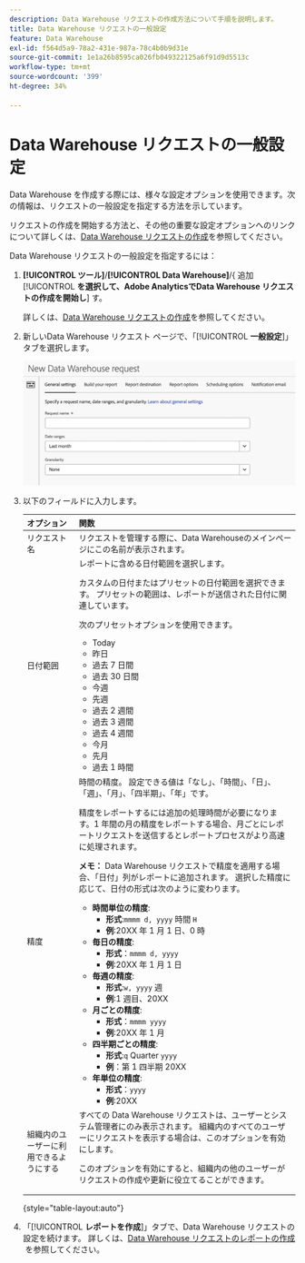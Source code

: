 ```yaml
---
description: Data Warehouse リクエストの作成方法について手順を説明します。
title: Data Warehouse リクエストの一般設定
feature: Data Warehouse
exl-id: f564d5a9-78a2-431e-987a-78c4b0b9d31e
source-git-commit: 1e1a26b8595ca026fb049322125a6f91d9d5513c
workflow-type: tm+mt
source-wordcount: '399'
ht-degree: 34%

---
```


# Data Warehouse リクエストの一般設定

Data Warehouse を作成する際には、様々な設定オプションを使用できます。次の情報は、リクエストの一般設定を指定する方法を示しています。

リクエストの作成を開始する方法と、その他の重要な設定オプションへのリンクについて詳しくは、[Data Warehouse リクエストの作成](/help/export/data-warehouse/create-request/t-dw-create-request.md)を参照してください。

Data Warehouse リクエストの一般設定を指定するには：

1. **[!UICONTROL ツール]**/**[!UICONTROL Data Warehouse]**/&lbrace; 追加 [!UICONTROL **を選択して、Adobe AnalyticsでData Warehouse リクエストの作成を開始し**] す。

   詳しくは、[Data Warehouse リクエストの作成](/help/export/data-warehouse/create-request/t-dw-create-request.md)を参照してください。

1. 新しいData Warehouse リクエスト ページで、「[!UICONTROL **一般設定**]」タブを選択します。

   ![レポートの宛先タブ](assets/dw-general-settings.png)

1. 以下のフィールドに入力します。

   | オプション | 関数 |
   |---------|----------|
   | リクエスト名 | リクエストを管理する際に、Data Warehouseのメインページにこの名前が表示されます。 |
   | 日付範囲 | レポートに含める日付範囲を選択します。 <p>カスタムの日付またはプリセットの日付範囲を選択できます。 プリセットの範囲は、レポートが送信された日付に関連しています。</p><p>次のプリセットオプションを使用できます。</p><ul><li>Today</li><li>昨日</li><li>過去 7 日間</li><li>過去 30 日間</li><li>今週</li><li>先週</li><li>過去 2 週間</li><li>過去 3 週間</li><li>過去 4 週間</li><li>今月</li><li>先月</li><li>過去 1 時間</li></ul> |
   | 精度 | 時間の精度。 設定できる値は「なし」、「時間」、「日」、「週」、「月」、「四半期」、「年」です。<p>精度をレポートするには追加の処理時間が必要になります。1 年間の月の精度をレポートする場合、月ごとにレポートリクエストを送信するとレポートプロセスがより高速に処理されます。</p><p>**メモ：** Data Warehouse リクエストで精度を適用する場合、「日付」列がレポートに追加されます。 選択した精度に応じて、日付の形式は次のように変わります。</p><ul><li>**時間単位の精度**:<ul> <li>**形式**:`mmmm d, yyyy` 時間 `H`</li><li>**例**:20XX 年 1 月 1 日、0 時 </li></ul><li>**毎日の精度**:<ul> <li>**形式**：`mmmm d, yyyy`</li><li>**例**:20XX 年 1 月 1 日</li></ul><li>**毎週の精度**:<ul> <li>**形式**:`w, yyyy` 週</li><li>**例**:1 週目、20XX </li></ul><li>**月ごとの精度**:<ul> <li>**形式**：`mmmm yyyy`</li><li>**例**:20XX 年 1 月 </li></ul><li>**四半期ごとの精度**:<ul> <li>**形式**:`q` Quarter `yyyy`</li><li>**例**：第 1 四半期 20XX </li></ul><li>**年単位の精度**:<ul> <li>**形式**：`yyyy`</li><li>**例**:20XX</li></ul> |
   | 組織内のユーザーに利用できるようにする | すべての Data Warehouse リクエストは、ユーザーとシステム管理者にのみ表示されます。 組織内のすべてのユーザーにリクエストを表示する場合は、このオプションを有効にします。 <p>このオプションを有効にすると、組織内の他のユーザーがリクエストの作成や更新に役立てることができます。</p> |

   {style="table-layout:auto"}

1. 「[!UICONTROL **レポートを作成**]」タブで、Data Warehouse リクエストの設定を続けます。 詳しくは、[Data Warehouse リクエストのレポートの作成 &#x200B;](/help/export/data-warehouse/create-request/dw-request-build-report.md) を参照してください。
